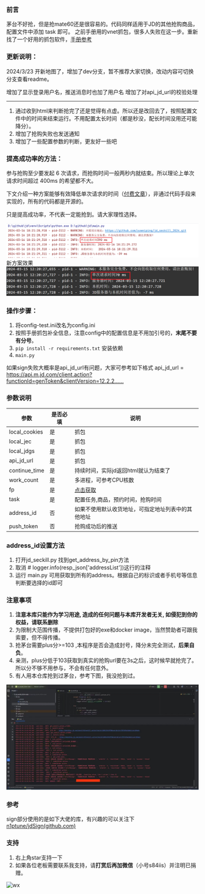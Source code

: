 ### 前言

茅台不好抢，但是抢mate60还是很容易的。代码同样适用于JD的其他抢购商品，配置文件中添加 task 即可。
之前手册用的vnet抓包，很多人失败在这一步。重新找了一个好用的抓包软件，[手册参考](https://blog.auto100.org/posts/fd7cb838/)

### 更新说明：
2024/3/23 开新地图了，增加了dev分支，暂不推荐大家切换，改动内容可切换分支查看readme。

增加了显示登录用户名，推送消息时也加了用户名
增加了对api_jd_url的校验处理

---
1. 通过收到html来判断抢完了还是觉得有点虚。所以还是改回去了，按照配置文件中的时间来结束运行。不用配置太长时间（都是秒没，配长时间没用还可能降分）。
2. 增加了抢购失败也发送通知
3. 增加了一些配置参数的判断，更友好一些吧


### 提高成功率的方法：
参与抢购至少要发起 6 次请求，而抢购时间一般两秒内就结束。所以理论上单次请求时间超过 400ms 的希望都不大。

下文介绍一种方案能够有效降低单次请求的时间（[付费文章](https://mp.weixin.qq.com/s?__biz=Mzg4NzYzMDQxMg==&mid=2247483727&idx=1&sn=efc36be1ba86da0c0af611b0ba570e8c&chksm=cf863e6cf8f1b77a4e2a93cb43b2912f3f72baa65f5dc277bce8b95a43bbecbd7eb6be8b5e9f#rd)），非通过代码手段来实现的，所有的代码都是开源的。

只是提高成功率，不代表一定能抢到。请大家理性选择。

<img src=".\doc\img1.png"  />
新方案效果
<img src=".\doc\img2.png"  />

### 操作步骤：
1. 将config-test.ini改名为config.ini
2. 按照手册抓包补全信息，注意config中的配置信息是不用加引号的，**末尾不要有分号**。
3. `pip install -r requirements.txt` 安装依赖
4. `main.py`

如果sign失败大概率是api_jd_url有问题，大家可参考如下格式
api_jd_url = https://api.m.jd.com/client.action?functionId=genToken&clientVersion=12.2.2……

### 参数说明

| 参数            | 是否必填 | 说明                                  |
|---------------|------|-------------------------------------|
| local_cookies | 是    | 抓包                                  |
| local_jec     | 是    | 抓包                                  |
| local_jdgs    | 是    | 抓包                                  |
| api_jd_url    | 是    | 抓包                                  |
| continue_time | 是    | 持续时间，实际jd返回html就认为结束了               |
| work_count    | 是    | 多进程，可参考CPU核数                        |
| fp            | 是    | [点击获取](https://blog.auto100.org/jd) |
| task          | 是    | 配置任务,商品，预约时间，抢购时间                   |
| address_id    | 否    | 如果不使用默认收货地址，可指定地址列表中的其他地址           |
| push_token    | 否    | 抢购成功后的推送                            |

### address_id设置方法
1. 打开jd_seckill.py 找到get_address_by_pin方法
2. 取消 # logger.info(resp_json['addressList'])这行的注释
3. 运行 main.py 可用获取到所有的address。根据自己的标识或者手机号等信息判断要选择的id即可

### 注意事项
1. **注意本库只能作为学习用途, 造成的任何问题与本库开发者无关, 如侵犯到你的权益，请联系删除**
2. 为限制大范围传播，不提供打包好的exe和docker image，当然赞助者可跟我索要，但不得传播。
3. 抢茅台需要plus分>=103 ,本程序是否会造成封号，降分未完全测试，**后果自负**。
4. 亲测，plus分低于103获取到真实的抢购url要在3s之后，这时候早就抢完了。所以分不够不用参与，不会有任何意外。
5. 有人用本仓库抢到过茅台，参考下图，我没抢到过。

<img src=".\doc\微信图片_20240224112038.jpg"  />

### 参考
sign部分使用的是如下大佬的库，有兴趣的可以关注下
[n1ptune/jdSign(github.com)](https://github.com/n1ptune/jdSign)


### 支持
1. 右上角star支持一下
2. 如果各位老板需要联系我支持，请**打赏后再加微信**（小号s84iis）并注明已捐赠。

<img src="https://www.freeimg.cn/i/2024/02/19/65d34bf6d9958.png" alt="wx"  />

